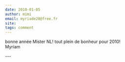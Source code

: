 ```yaml
---
date: 2010-01-05
author: mimi
email: myriade20@free.fr
site: 
tags: comment
---
```


<p>bonne année Mister NL! tout plein de bonheur pour 2010!<br />
Myriam</p>
---